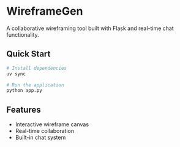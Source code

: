 # WireframeGen

A collaborative wireframing tool built with Flask and real-time chat functionality.

## Quick Start

```bash
# Install dependencies
uv sync

# Run the application
python app.py
```

## Features

- Interactive wireframe canvas
- Real-time collaboration
- Built-in chat system